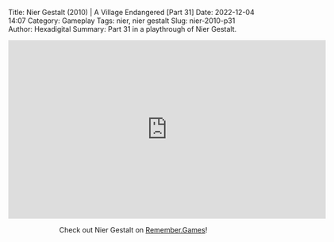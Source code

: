Title: Nier Gestalt (2010) | A Village Endangered [Part 31]
Date: 2022-12-04 14:07
Category: Gameplay
Tags: nier,  nier gestalt
Slug: nier-2010-p31
Author: Hexadigital
Summary: Part 31 in a playthrough of Nier Gestalt.

<center><iframe src="https://www.youtube.com/embed/CxHn24Z9HH4?feature=oembed" allow="accelerometer; autoplay; encrypted-media; gyroscope; picture-in-picture" width="640" height="360" frameborder="0"></iframe>

Check out Nier Gestalt on [Remember.Games](https://remember.games/game/2307/nier/)!</center>